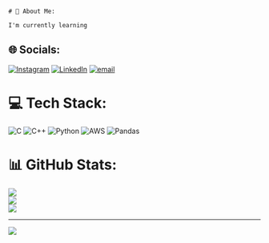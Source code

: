                                                                                # 💫 About Me:
                                                                            I'm currently learning


 ## 🌐 Socials:
[![Instagram](https://img.shields.io/badge/Instagram-%23E4405F.svg?logo=Instagram&logoColor=white)](https://instagram.com/harshith.harshi.8) [![LinkedIn](https://img.shields.io/badge/LinkedIn-%230077B5.svg?logo=linkedin&logoColor=white)](https://linkedin.com/in/https://www.linkedin.com/in/harshith-kumar-d-m-9bab25309?utm_source=share&utm_campaign=share_via&utm_content=profile&utm_medium=android_app) [![email](https://img.shields.io/badge/Email-D14836?logo=gmail&logoColor=white)](mailto:harshithkumardm1@gmail.com) 

 # 💻 Tech Stack:
![C](https://img.shields.io/badge/c-%2300599C.svg?style=flat-square&logo=c&logoColor=white) ![C++](https://img.shields.io/badge/c++-%2300599C.svg?style=flat-square&logo=c%2B%2B&logoColor=white) ![Python](https://img.shields.io/badge/python-3670A0?style=flat-square&logo=python&logoColor=ffdd54) ![AWS](https://img.shields.io/badge/AWS-%23FF9900.svg?style=flat-square&logo=amazon-aws&logoColor=white) ![Pandas](https://img.shields.io/badge/pandas-%23150458.svg?style=flat-square&logo=pandas&logoColor=white)
 # 📊 GitHub Stats:
![](https://github-readme-stats.vercel.app/api?username=HarshithKumarDM&theme=merko&hide_border=false&include_all_commits=true&count_private=true)<br/>
![](https://nirzak-streak-stats.vercel.app/?user=HarshithKumarDM&theme=merko&hide_border=false)<br/>
![](https://github-readme-stats.vercel.app/api/top-langs/?username=HarshithKumarDM&theme=merko&hide_border=false&include_all_commits=true&count_private=true&layout=compact)


---
[![](https://visitcount.itsvg.in/api?id=HarshithKumarDM&icon=0&color=0)](https://visitcount.itsvg.in)

